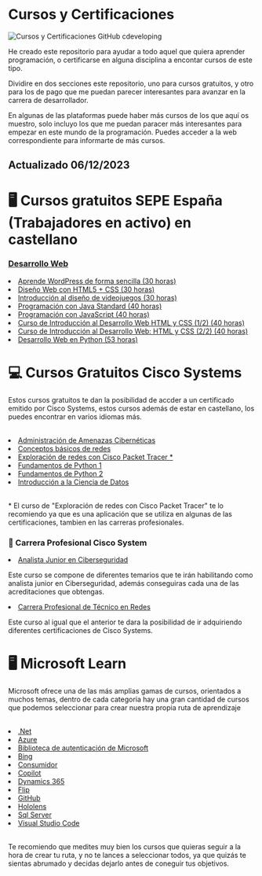 # Cursos y Certificaciones
![Cursos y Certificaciones GitHub cdeveloping](https://github.com/cdeveloping/cursos-y-certificaciones/assets/134525703/4f71b927-019d-431b-99b7-5594a0fe9c66)
</br>
<p>He creado este repositorio para ayudar a todo aquel que quiera aprender programación, o certificarse en alguna disciplina a encontar cursos de este tipo.</p>
<p>Dividire en dos secciones este repositorio, uno para cursos gratuitos, y otro para los de pago que me puedan parecer interesantes para avanzar en la carrera de desarrollador.</p>

<p>En algunas de las plataformas puede haber más cursos de los que aquí os muestro, solo incluyo los que me puedan paracer más interesantes para empezar en este mundo de la programación.
Puedes acceder a la web correspondiente para informarte de más cursos.</p>

<h2>Actualizado 06/12/2023</h2>

# 🖥️ Cursos gratuitos SEPE España (Trabajadores en activo) en castellano
<h3><u>Desarrollo Web</u></h3>
<li><a href = "https://digitalizateplus.fundae.es/buscador/fichadigitalizate/1/932">Aprende WordPress de forma sencilla (30 horas)</a></li>
<li><a href = "https://digitalizateplus.fundae.es/buscador/fichadigitalizate/1/934">Diseño Web con HTML5 + CSS (30 horas)</a></li>
<li><a href = "https://digitalizateplus.fundae.es/buscador/fichadigitalizate/1/938">Introducción al diseño de videojuegos (30 horas)</a></li>
<li><a href = "https://digitalizateplus.fundae.es/buscador/fichadigitalizate/1/939">Programación con Java Standard (40 horas)</a></li>
<li><a href = "https://digitalizateplus.fundae.es/buscador/fichadigitalizate/1/940">Programación con JavaScript (40 horas)</a></li>
<li><a href = "https://digitalizateplus.fundae.es/buscador/fichadigitalizate/1/954">Curso de Introducción al Desarrollo Web HTML y CSS (1/2) (40 horas)</li>
<li><a href = "https://digitalizateplus.fundae.es/buscador/fichadigitalizate/1/955">Curso de Introducción al Desarrollo Web: HTML y CSS (2/2) (40 horas)</a></li>
<li><a href = "https://digitalizateplus.fundae.es/buscador/fichadigitalizate/1/2543">Desarrollo Web en Python (53 horas)</a></li>

# 💻 Cursos Gratuitos Cisco Systems

<p>Estos cursos gratuitos te dan la posibilidad de accder a un certificado emitido por Cisco Systems, estos cursos además de estar en castellano, los puedes encontrar
en varios idiomas más.</p>
</br>
<li><a href = "https://skillsforall.com/es/course/cyber-threat-management?courseLang=es-XL">Administración de Amenazas Cibernéticas</a></li>
<li><a href = "https://skillsforall.com/es/course/networking-basics?courseLang=es-XL">Conceptos básicos de redes</a></li>
<li><a href = "https://skillsforall.com/es/course/exploring-networking-cisco-packet-tracer?courseLang=es-XL">Exploración de redes con Cisco Packet Tracer *</a></li>
<li><a href = "https://skillsforall.com/es/course/python-essentials-1?courseLang=es-XL">Fundamentos de Python 1</a></li>
<li><a href = "https://skillsforall.com/es/course/python-essentials-2?courseLang=es-XL">Fundamentos de Python 2</a></li>
<li><a href = "https://skillsforall.com/es/course/introduction-data-science?courseLang=es-XL">Introducción a la Ciencia de Datos</a></li>
  
</br>
<p>* El curso de "Exploración de redes con Cisco Packet Tracer" te lo recomiendo ya que es una aplicación que se utiliza en algunas de las certificaciones, tambien en las
carreras profesionales.</p>



<h3> 🔬 Carrera Profesional Cisco System </h3>
<li><a href = "https://skillsforall.com/es/career-path/cybersecurity?courseLang=es-XL">Analista Junior en Ciberseguridad</a></li>
<p>Este curso se compone de diferentes temarios que te irán habilitando como analista junior en Ciberseguridad, además conseguiras cada una de las 
acreditaciones que obtengas.</p>
<li><a href = "https://skillsforall.com/es/career-path/network-technician?courseLang=es-XL">Carrera Profesional de Técnico en Redes</a></li>
<p>Este curso al igual que el anterior te dara la posibilidad de ir adquiriendo diferentes certificaciones de Cisco Systems.</p>

# 🖥️ Microsoft Learn

<p>Microsoft ofrece una de las más amplias gamas de cursos, orientados a muchos temas, dentro de cada categoría hay una gran cantidad de cursos que podemos seleccionar para crear nuestra propia ruta de aprendizaje</p>
</br>
<li><a href = "https://learn.microsoft.com/es-es/training/browse/?products=dotnet">.Net</a></li>
<li><a href = "https://learn.microsoft.com/es-es/training/browse/?products=azure">Azure</a></li>
<li><a href = "https://learn.microsoft.com/es-es/training/browse/?products=microsoft-authentication-library">Biblioteca de autenticación de Microsoft</a></li>
<li><a href = "https://learn.microsoft.com/es-es/training/browse/?products=bing">Bing</a></li>
<li><a href = "https://learn.microsoft.com/es-es/training/browse/?products=consumer">Consumidor</a></li>
<li><a href = "https://learn.microsoft.com/es-es/training/browse/?products=copilot">Copilot</a></li>
<li><a href = "https://learn.microsoft.com/es-es/training/browse/?products=dynamics-365">Dynamics 365</a></li>
<li><a href = "https://learn.microsoft.com/es-es/training/browse/?products=flip">Flip</a></li>
<li><a href = "https://learn.microsoft.com/es-es/training/browse/?products=github">GitHub</a></li>
<li><a href = "https://learn.microsoft.com/es-es/training/browse/?products=hololens">Hololens</a></li>
<li><a href = "https://learn.microsoft.com/es-es/training/browse/?products=sql-server">Sql Server</a></li>
<li><a href = "https://learn.microsoft.com/es-es/training/browse/?products=vs-code">Visual Studio Code</a></li>
</br>
<p>Te recomiendo que medites muy bien los cursos que quieras seguir a la hora de crear tu ruta, y no te lances a seleccionar todos, ya que quizás te sientas abrumado y decidas dejarlo antes de coneguir tus objetivos.</p>





